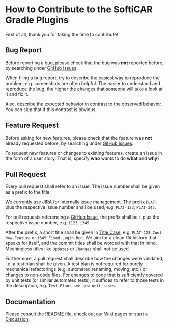 # How to Contribute to the SoftiCAR Gradle Plugins

First of all, thank you for taking the time to contribute!

## Bug Report

Before reporting a bug, please check that the bug was **not** reported before, by searching under [GitHub Issues](../../issues).

When filing a bug report, try to describe the easiest way to reproduce the problem, e.g. screenshots are often helpful.
The easier to understand and reproduce the bug, the higher the changes that someone will take a look at it and fix it.

Also, describe the expected behavior in contrast to the observed behavior. You can skip that if this contrast is obvious.

## Feature Request

Before asking for new features, please check that the feature was **not** already requested before, by searching under [GitHub Issues](../../issues).

To request new features or changes to existing features, create an issue in the form of a user story. That is, specify **who** wants to do **what** and **why**?

## Pull Request

Every pull request shall refer to an issue. The issue number shall be given as a prefix to the title.

We currently use [JIRA](https://www.atlassian.com/software/jira) for internally issue management. The prefix `PLAT-` plus the respective issue number shall be used, e.g. `PLAT-123`, `PLAT-345`. 

For pull requests referencing a [GitHub Issue](../../issues), the prefix shall be `i` plus the respective issue number, e.g. `i123`, `i345`.

After the prefix, a short title shall be given in [Title Case](https://en.wikipedia.org/wiki/Title_case), e.g. `PLAT-123 Cool New Feature` or `i345 Fixed Login Bug`. We aim for a clean *Git* history that speaks for itself, and the commit titles shall be worded with that in mind. Meaningless titles like `Updates` or `Changes` shall not be used.

Furthermore, a pull request shall describe how the changes were validated, i.e. a test plan shall be given. A test plan is not required for purely mechanical refactorings (e.g. automated renaming, moving, etc.) or changes to non-code files. For changes to code that is sufficiently covered by unit tests (or similar automated tests), it suffices to refer to those tests in the description, e.g. `Test Plan: see new unit tests`.

## Documentation

Please consult the [README](README.md) file, check out our [Wiki pages](../../wiki) or start a [Discussion](../../discussions).

